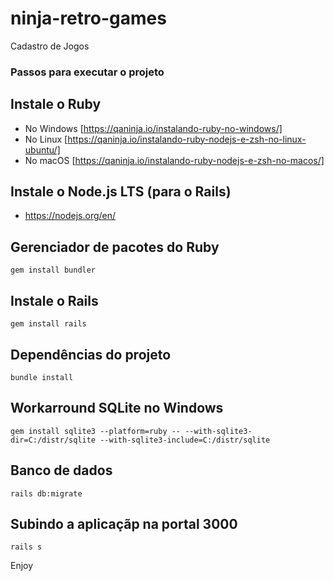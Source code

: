 # ninja-retro-games

Cadastro de Jogos


### Passos para executar o projeto

## Instale o Ruby

* No Windows [https://qaninja.io/instalando-ruby-no-windows/]
* No Linux [https://qaninja.io/instalando-ruby-nodejs-e-zsh-no-linux-ubuntu/]
* No macOS [https://qaninja.io/instalando-ruby-nodejs-e-zsh-no-macos/]

## Instale o Node.js LTS (para o Rails)

* https://nodejs.org/en/

## Gerenciador de pacotes do Ruby

`
gem install bundler
`

## Instale o Rails

`
gem install rails
`

## Dependências do projeto

`
bundle install
`

## Workarround SQLite no Windows

`
gem install sqlite3 --platform=ruby -- --with-sqlite3-dir=C:/distr/sqlite --with-sqlite3-include=C:/distr/sqlite
`

## Banco de dados

`
rails db:migrate
`

## Subindo a aplicaçãp na portal 3000

`
rails s
`

Enjoy
